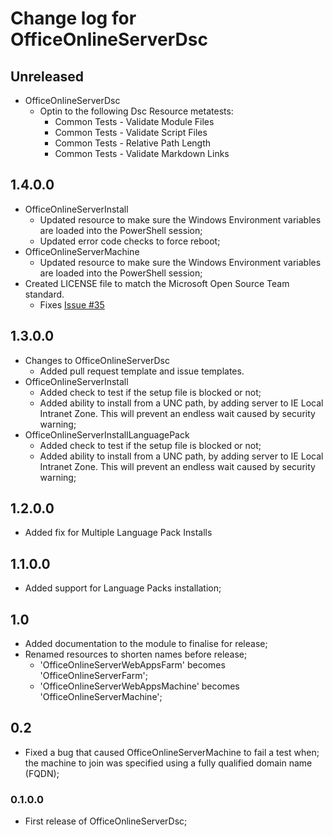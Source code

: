 # Change log for OfficeOnlineServerDsc

## Unreleased

* OfficeOnlineServerDsc
  * Optin to the following Dsc Resource metatests:
    * Common Tests - Validate Module Files
    * Common Tests - Validate Script Files
    * Common Tests - Relative Path Length
    * Common Tests - Validate Markdown Links

## 1.4.0.0

* OfficeOnlineServerInstall
  * Updated resource to make sure the Windows Environment
    variables are loaded into the PowerShell session;
  * Updated error code checks to force reboot;
* OfficeOnlineServerMachine
  * Updated resource to make sure the Windows Environment
    variables are loaded into the PowerShell session;
* Created LICENSE file to match the Microsoft Open Source Team standard.
  * Fixes [Issue #35](https://github.com/PowerShell/OfficeOnlineServerDsc/issues/35)

## 1.3.0.0

* Changes to OfficeOnlineServerDsc
  * Added pull request template and issue templates.
* OfficeOnlineServerInstall
  * Added check to test if the setup file is blocked or not;
  * Added ability to install from a UNC path, by adding server
    to IE Local Intranet Zone. This will prevent an endless wait
    caused by security warning;
* OfficeOnlineServerInstallLanguagePack
  * Added check to test if the setup file is blocked or not;
  * Added ability to install from a UNC path, by adding server
    to IE Local Intranet Zone. This will prevent an endless wait
    caused by security warning;

## 1.2.0.0

* Added fix for Multiple Language Pack Installs

## 1.1.0.0

* Added support for Language Packs installation;

## 1.0

* Added documentation to the module to finalise for release;
* Renamed resources to shorten names before release;
  * 'OfficeOnlineServerWebAppsFarm' becomes 'OfficeOnlineServerFarm';
  * 'OfficeOnlineServerWebAppsMachine' becomes 'OfficeOnlineServerMachine';

## 0.2

* Fixed a bug that caused OfficeOnlineServerMachine to fail a test when;
  the machine to join was specified using a fully qualified domain name (FQDN);

### 0.1.0.0

* First release of OfficeOnlineServerDsc;
